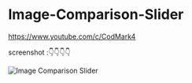 # Image-Comparison-Slider

https://www.youtube.com/c/CodMark4

screenshot :👇👇👇👇

![Image Comparison Slider](https://user-images.githubusercontent.com/95895380/145821239-6158ee26-2c4e-47bc-b600-56b0b86b2e2c.png)
